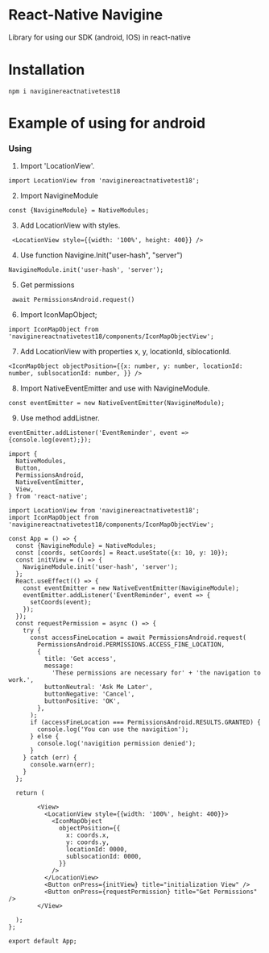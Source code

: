 

# React-Native Navigine
Library for using our SDK (android, IOS) in react-native
# Installation
```npm i naviginereactnativetest18```
# Example of using for android
### Using ###
1. Import 'LocationView'.

```import LocationView from 'naviginereactnativetest18';```

2. Import NavigineModule

```const {NavigineModule} = NativeModules;```

3. Add LocationView with styles.

``` <LocationView style={{width: '100%', height: 400}} />```

4. Use function Navigine.Init("user-hash", "server")

```NavigineModule.init('user-hash', 'server');```

5. Get permissions
 
``` await PermissionsAndroid.request()```

6.  Import IconMapObject;

```import IconMapObject from 'naviginereactnativetest18/components/IconMapObjectView';```

7. Add LocationView with properties x, y, locationId, siblocationId.

```<IconMapObject objectPosition={{x: number, y: number, locationId: number, sublsocationId: number, }} />```
 
8. Import NativeEventEmitter and use with NavigineModule.
 
 ```const eventEmitter = new NativeEventEmitter(NavigineModule);```
 
9. Use method addListner.
 
 ```eventEmitter.addListener('EventReminder', event => {console.log(event);});```
    
  
```import React from 'react';
import {
  NativeModules,
  Button,
  PermissionsAndroid,
  NativeEventEmitter,
  View,
} from 'react-native';

import LocationView from 'naviginereactnativetest18';
import IconMapObject from 'naviginereactnativetest18/components/IconMapObjectView';

const App = () => {
  const {NavigineModule} = NativeModules;
  const [coords, setCoords] = React.useState({x: 10, y: 10});
  const initView = () => {
    NavigineModule.init('user-hash', 'server');
  };
  React.useEffect(() => {
    const eventEmitter = new NativeEventEmitter(NavigineModule);
    eventEmitter.addListener('EventReminder', event => {
      setCoords(event);
    });
  });
  const requestPermission = async () => {
    try {
      const accessFineLocation = await PermissionsAndroid.request(
        PermissionsAndroid.PERMISSIONS.ACCESS_FINE_LOCATION,
        {
          title: 'Get access',
          message:
            'These permissions are necessary for' + 'the navigation to work.',
          buttonNeutral: 'Ask Me Later',
          buttonNegative: 'Cancel',
          buttonPositive: 'OK',
        },
      );
      if (accessFineLocation === PermissionsAndroid.RESULTS.GRANTED) {
        console.log('You can use the navigition');
      } else {
        console.log('navigition permission denied');
      }
    } catch (err) {
      console.warn(err);
    }
  };

  return (

        <View>
          <LocationView style={{width: '100%', height: 400}}>
            <IconMapObject
              objectPosition={{
                x: coords.x,
                y: coords.y,
                locationId: 0000,
                sublsocationId: 0000,
              }}
            />
          </LocationView>
          <Button onPress={initView} title="initialization View" />
          <Button onPress={requestPermission} title="Get Permissions" />
        </View>

  );
};

export default App;
